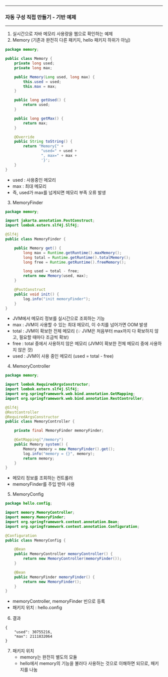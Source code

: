 -----
### 자동 구성 직접 만들기 - 기반 예제
-----
1. 실시간으로 자바 메모리 사용량을 웹으로 확인하는 예제
2. Memory (기존과 완전히 다른 패키지, hello 패키지 하위가 아님)
```java
package memory;

public class Memory {
    private long used;
    private long max;

    public Memory(Long used, long max) {
        this.used = used;
        this.max = max;
    }

    public long getUsed() {
        return used;
    }

    public long getMax() {
        return max;
    }

    @Override
    public String toString() {
        return "Memory{" +
                "used=" + used +
                ", max=" + max +
                '}';
    }
}
```
  - used : 사용중인 메모리
  - max : 최대 메모리
  - 즉, used가 max를 넘게되면 메모리 부족 오류 발생
    
3. MemoryFinder
```java
package memory;

import jakarta.annotation.PostConstruct;
import lombok.extern.slf4j.Slf4j;

@Slf4j
public class MemoryFinder {

    public Memory get() {
        long max = Runtime.getRuntime().maxMemory();
        long total = Runtime.getRuntime().totalMemory();
        long free = Runtime.getRuntime().freeMemory();

        long used = total - free;
        return new Memory(used, max);
    }

    @PostConstruct
    public void init() {
        log.info("init memoryFinder");
    }
}
```
  - JVM에서 메모리 정보를 실시간으로 조회하는 기능
  - max : JVM이 사용할 수 있는 최대 메모리, 이 수치를 넘어가면 OOM 발생
  - total : JVM이 확보한 전체 메모리 (💡 JVM은 처음부터 max까지 다 확보하지 않고, 필요할 때마다 조금씩 확보)
  - free : total 중에서 사용하지 않은 메모리 (JVM이 확보한 전체 메모리 중에 사용하지 않은 것)
  - used : JVM이 사용 중인 메모리 (used = total - free)
    
4. MemoryController
```java
package memory;

import lombok.RequiredArgsConstructor;
import lombok.extern.slf4j.Slf4j;
import org.springframework.web.bind.annotation.GetMapping;
import org.springframework.web.bind.annotation.RestController;

@Slf4j
@RestController
@RequiredArgsConstructor
public class MemoryController {

    private final MemoryFinder memoryFinder;

    @GetMapping("/memory")
    public Memory system() {
        Memory memory = new MemoryFinder().get();
        log.info("memory = {}", memory);
        return memory;
    }
}
```
   - 메모리 정보를 조회하는 컨트롤러
   - memoryFinder를 주입 받아 사용

5. MemoryConfig
```java
package hello.config;

import memory.MemoryController;
import memory.MemoryFinder;
import org.springframework.context.annotation.Bean;
import org.springframework.context.annotation.Configuration;

@Configuration
public class MemoryConfig {

    @Bean
    public MemoryController memoryController() {
        return new MemoryController(memoryFinder());
    }

    @Bean
    public MemoryFinder memoryFinder() {
        return new MemoryFinder();
    }
}
```
  - memoryController, memoryFinder 빈으로 등록
  - 패키지 위치 : hello.config

6. 결과
```
{
    "used": 30755216,
    "max": 2111832064
}
```

7. 패키지 위치
   - memory는 완전히 별도의 모듈
   - hello에서 memory의 기능을 불러다 사용하는 것으로 이해하면 되므로, 패키지를 나눔
